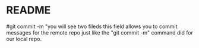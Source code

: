 # README #
#git commit -m "you will see two fileds this field allows you to commit messages for the remote repo just like the "git commit -m" command did for our local repo.
